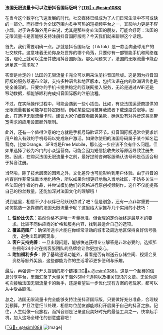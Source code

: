 **法国无限流量卡可以注册抖音国际版吗？[[TG💪+ @esim1088](https://t.me/s/esim1088)]**

在当今这个数字化飞速发展的时代，社交媒体已经成为了人们日常生活中不可或缺的一部分。而抖音作为全球范围内炙手可热的短视频平台之一，其影响力更是不容小觑。对于许多海外用户来说，尤其是那些身处法国的朋友，可能会好奇：法国的无限流量卡是否能够支持注册抖音国际版呢？今天我们就来聊聊这个话题。

首先，我们需要明确一点，那就是抖音国际版（TikTok）是一款面向全球用户的社交软件。这意味着无论你身处世界的哪个角落，只要你有一部智能手机和网络连接，理论上就可以注册并使用抖音国际版。那么问题来了，法国的无限流量卡能否满足这一需求呢？

答案是肯定的！法国的无限流量卡完全可以用来注册抖音国际版。这是因为抖音国际版的服务器遍布全球，支持多种语言和地区版本，包括法语在内的欧洲语言也是完全兼容的。只要你的手机卡提供稳定的互联网接入服务，无论是通过WiFi还是移动数据，都能够顺利完成抖音国际版的注册流程。

不过，在实际操作过程中，可能会遇到一些小插曲。比如，有些法国运营商提供的无限流量套餐可能存在特定限制，例如某些应用被屏蔽或者下载速度受限等。因此，在选择无限流量卡时，建议大家仔细查看服务条款，确保没有对抖音这类高带宽需求的应用设置额外限制。

此外，还有一个值得注意的地方就是手机号码验证环节。抖音国际版通常会要求新用户输入有效的手机号码以完成账户激活。如果你使用的法国号码属于某个知名运营商，比如Orange、SFR或是Free Mobile，那么这一步应该不会有什么问题。但如果选择了较为冷门的小众运营商，可能会因为短信接收失败等原因导致注册失败。因此，在购买法国无限流量卡之前，最好提前咨询客服确认该号码是否适合用于抖音注册。

当然啦，除了技术层面的因素之外，文化差异也可能影响到用户体验。由于抖音的内容创作非常注重本地化特色，所以如果你想更好地融入当地社区，不妨多关注一些法国创作者的作品，并尝试模仿他们的风格进行原创视频制作。这样不仅能提高自己的粉丝数量，还能加深对法国文化的理解哦！

说到这里，相信不少小伙伴已经跃跃欲试了吧？但是别急，还有一点非常重要——如何挑选一张靠谱的法国无限流量卡呢？这里给大家推荐几个实用的小技巧：

1. **性价比优先**：虽然价格不是唯一考量标准，但合理的定价始终是最基本的要求。比较不同供应商的价格和服务内容，找到最适合自己的选项。
2. **覆盖范围广**：确保所选卡片能在你经常活动的城市及周边地区保持良好信号强度，避免出现断网现象。
3. **客户支持完善**：一旦出现问题，能够快速获得专业解答是非常必要的。选择那些拥有24小时在线客服团队的品牌会让你更加安心。
4. **附加福利多多**：除了基础通讯功能外，看看是否有赠送云存储空间、视频会员资格等额外奖励，这些都能为你的生活增添更多便利与乐趣。

最后，再强调一下开头提到的那个链接[[TG💪+ @esim1088](https://t.me/s/esim1088)]。这是一个超棒的信息分享平台，里面汇聚了大量关于海外SIM卡选购以及相关知识的文章。无论你是初次接触法国无限流量卡的新手，还是希望进一步优化现有方案的老玩家，都可以从中受益匪浅。

总之，法国无限流量卡完全能够支持注册抖音国际版。只要做好充分准备，合理规划预算，并且注意细节处理，相信每位朋友都能顺利开启属于自己的抖音之旅。记住，人生就像一段旅程，而抖音则是记录这段美好时光的最佳工具之一。快拿起手机，加入这场全球化的创意盛宴吧！

[[TG💪+ @esim1088](https://t.me/s/esim1088) ![Image](https://i.postimg.cc/4NQfJmqS/Snipaste-2025-05-13-00-14-12.png)]